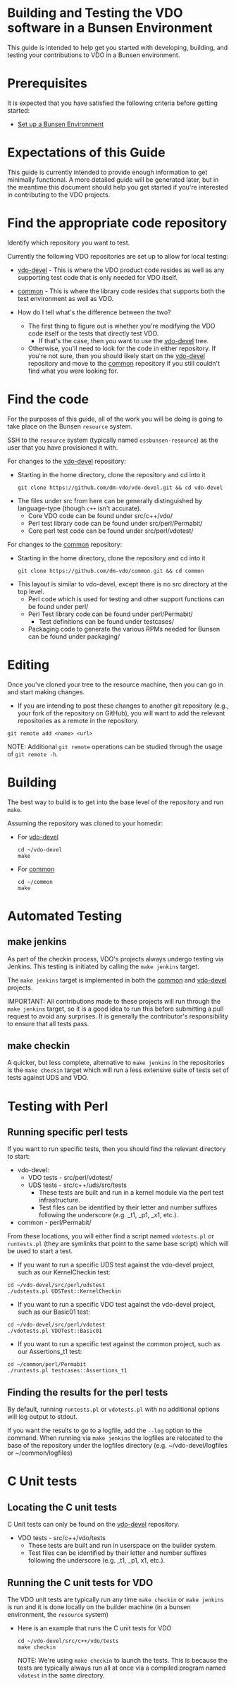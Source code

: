 # Building and Testing the VDO software in a Bunsen Environment

This guide is intended to help get you started with developing, building, and testing your contributions to VDO in a Bunsen environment.

# Prerequisites

It is expected that you have satisfied the following criteria before getting started:

* [Set up a Bunsen Environment](Getting_Started.md)

# Expectations of this Guide

This guide is currently intended to provide enough information to get minimally functional.  A more detailed guide will be generated later, but in the meantime this document should help you get started if you're interested in contributing to the VDO projects.

# Find the appropriate code repository

Identify which repository you want to test.

Currently the following VDO repositories are set up to allow for local testing:
* [vdo-devel](https://github.com/dm-vdo/vdo-devel) - This is where the VDO product code resides as well as any supporting test code that is only needed for VDO itself.
* [common](https://github.com/dm-vdo/common) - This is where the library code resides that supports both the test environment as well as VDO.

* How do I tell what's the difference between the two?
  * The first thing to figure out is whether you're modifying the VDO code itself or the tests that directly test VDO.
    * If that's the case, then you want to use the [vdo-devel](https://github.com/dm-vdo/vdo-devel) tree.
  * Otherwise, you'll need to look for the code in either repository.  If you're not sure, then you should likely start on the [vdo-devel](https://github.com/dm-vdo/vdo-devel) repository and move to the [common](https://github.com/dm-vdo/common) repository if you still couldn't find what you were looking for.

# Find the code

For the purposes of this guide, all of the work you will be doing is going to take place on the Bunsen `resource` system.

SSH to the `resource` system (typically named `ossbunsen-resource`) as the user that you have provisioned it with.


For changes to the [vdo-devel](https://github.com/dm-vdo/vdo-devel) repository:

  * Starting in the home directory, clone the repository and cd into it
    ```
    git clone https://github.com/dm-vdo/vdo-devel.git && cd vdo-devel
    ```
  * The files under src from here can be generally distinguished by language-type (though `c++` isn't accurate).
    * Core VDO code can be found under src/c++/vdo/
    * Perl test library code can be found under src/perl/Permabit/
    * Core perl test code can be found under src/perl/vdotest/

For changes to the [common](https://github.com/dm-vdo/common) repository:

  * Starting in the home directory, clone the repository and cd into it
    ```
    git clone https://github.com/dm-vdo/common.git && cd common
    ```
  * This layout is similar to vdo-devel, except there is no src directory at the top level.
    * Perl code which is used for testing and other support functions can be found under perl/
    * Perl Test library code can be found under perl/Permabit/
      * Test definitions can be found under testcases/
    * Packaging code to generate the various RPMs needed for Bunsen can be found under packaging/

# Editing

Once you've cloned your tree to the resource machine, then you can go in and start making changes.

  * If you are intending to post these changes to another git repository (e.g., your fork of the repository on GitHub), you will want to add the relevant repositories as a remote in the repository.
  ```
  git remote add <name> <url>
  ```
  NOTE: Additional `git remote` operations can be studied through the usage of `git remote -h`.

# Building

The best way to build is to get into the base level of the repository and run `make`.

Assuming the repository was cloned to your homedir:

  * For [vdo-devel](https://github.com/dm-vdo/vdo-devel)

    ```
    cd ~/vdo-devel
    make
    ```

  * For [common](https://github.com/dm-vdo/common)

    ```
    cd ~/common
    make
    ```

# Automated Testing

## make jenkins

As part of the checkin process, VDO's projects always undergo testing via Jenkins.  This testing is initiated by calling the `make jenkins` target.

The `make jenkins` target is implemented in both the [common](https://github.com/dm-vdo/common) and [vdo-devel](https://github.com/dm-vdo/vdo-devel) projects.

IMPORTANT: All contributions made to these projects will run through the `make jenkins` target, so it is a good idea to run this before submitting a pull request to avoid any surprises.  It is generally the contributor's responsibility to ensure that all tests pass.

## make checkin

A quicker, but less complete, alternative to `make jenkins` in the repositories is the `make checkin` target which will run a less extensive suite of tests set of tests against UDS and VDO.

# Testing with Perl

## Running specific perl tests

If you want to run specific tests, then you should find the relevant directory to start:
* vdo-devel:
  * VDO tests - src/perl/vdotest/
  * UDS tests - src/c++/uds/src/tests
    * These tests are built and run in a kernel module via the perl test infrastructure.
    * Test files can be identified by their letter and number suffixes following the underscore (e.g. _t1, _p1, _x1, etc.).
* common - perl/Permabit/

From these locations, you will either find a script named `vdotests.pl` or `runtests.pl` (they are symlinks that point to the same base script) which will be used to start a test.

  * If you want to run a specific UDS test against the vdo-devel project, such as our KernelCheckin test:
  ```
  cd ~/vdo-devel/src/perl/udstest
  ./udstests.pl UDSTest::KernelCheckin
  ```

  * If you want to run a specific VDO test against the vdo-devel project, such as our Basic01 test:
  ```
  cd ~/vdo-devel/src/perl/vdotest
  ./vdotests.pl VDOTest::Basic01
  ```

  * If you want to run a specific test against the common project, such as our Assertions_t1 test:
  ```
  cd ~/common/perl/Permabit
  ./runtests.pl testcases::Assertions_t1
  ```

## Finding the results for the perl tests

By default, running `runtests.pl` or `vdotests.pl` with no additional options will log output to stdout.

If you want the results to go to a logfile, add the `--log` option to the command.  When running via `make jenkins` the logfiles are relocated to the base of the repository under the logfiles directory (e.g. ~/vdo-devel/logfiles or ~/common/logfiles)

# C Unit tests

## Locating the C unit tests

C Unit tests can only be found on the [vdo-devel](https://github.com/dm-vdo/vdo-devel) repository.

* VDO tests - src/c++/vdo/tests
  * These tests are built and run in userspace on the builder system.
  * Test files can be identified by their letter and number suffixes following the underscore (e.g. _t1, _p1, x1, etc.).

## Running the C unit tests for VDO

The VDO unit tests are typically run any time `make checkin` or `make jenkins` is run and it is done locally on the builder machine (in a bunsen environment, the `resource` system)

* Here is an example that runs the C unit tests for VDO
  ```
  cd ~/vdo-devel/src/c++/vdo/tests
  make checkin
  ```

  NOTE: We're using `make checkin` to launch the tests.  This is because the tests are typically always run all at once via a compiled program named `vdotest` in the same directory.
